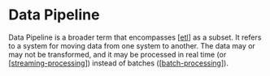 # Data Pipeline

Data Pipeline is a broader term that encompasses [[etl]] as a subset. It refers to a system for moving data from one system to another. The data may or may not be transformed, and it may be processed in real time (or [[streaming-processing]]) instead of batches ([[batch-processing]]).

[//begin]: # "Autogenerated link references for markdown compatibility"
[etl]: etl "Extract, transform, load"
[batch-processing]: batch-processing "Batch Processing"
[streaming-processing]: streaming-processing "Streaming Processing"
[//end]: # "Autogenerated link references"
